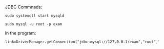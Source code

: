 JDBC Commnads:

```
sudo systemctl start mysqld

sudo mysql -u root -p exam
```

 In the program:

```
link=DriverManager.getConnection("jdbc:mysql://127.0.0.1/exam","root","password");//step2
```
